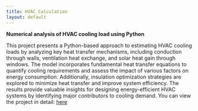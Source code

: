```yaml
---
title: HVAC Calculation 
layout: default
---
```


**Numerical analysis of HVAC cooling load using Python**

This project presents a Python-based approach to estimating HVAC cooling loads by analyzing key heat transfer mechanisms, including conduction through walls, ventilation heat exchange, and solar heat gain through windows. The model incorporates fundamental heat transfer equations to quantify cooling requirements and assess the impact of various factors on energy consumption. Additionally, insulation optimization strategies are explored to minimize heat transfer and improve system efficiency. The results provide valuable insights for designing energy-efficient HVAC systems by identifying major contributors to cooling demand.
You can view the project in detail: [here](https://github.com/Ganesh-Borde/HVAC_Calculation/tree/main)
